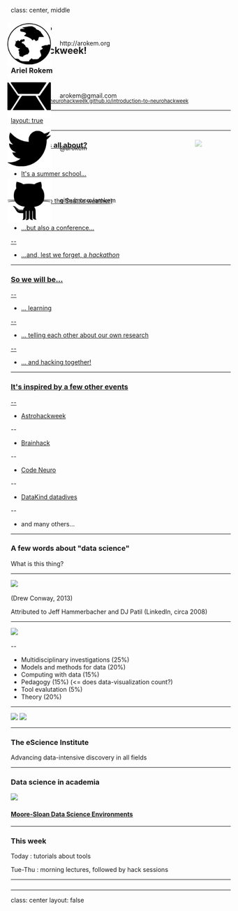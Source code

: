 class: center, middle

### **Welcome to**
## **Neurohackweek!**

### Ariel Rokem

<image src="images/eScience_Logo_RGB_PP.png">

<small>Follow along at: <a href="">neurohackweek.github.io/introduction-to-neurohackweek</small>

---

layout: true

<div style="position: absolute; left: 650px; top: 370px;">
<image src="images/escience-network.png" width=500px style="opacity:0.4;filter:alpha(opacity=40);"> </div>

---

### What is this all about?

--

- It's a summer school...

--

(but tell that to the Seattle weather)

--

- ...but also a conference...

--

- ...and, lest we forget, a *hackathon*

---

### So we will be...

--

- ... learning

--

- ... telling each other about our own research

--

- ... and hacking together!

---

### It's inspired by a few other events

--

- [Astrohackweek](http://astrohackweek.org/)

--

- [Brainhack](http://brainhack.org)

--

- [Code Neuro](http://codeneuro.org/)

--

- [DataKind datadives](http://www.datakind.org/)

--

- and many others...

---

### A few words about "data science"

What is this thing?

---

<image src="images/Data_Science_VD.png" height=300px>

(Drew Conway, 2013)

Attributed to Jeff Hammerbacher and DJ Patil (LinkedIn, circa 2008)

---

<a href="https://pdfs.semanticscholar.org/915c/d8e2b39eb02723553913d592b2237d4d9960.pdf"><image src="images/cleveland.png" height=300px></a>

--

- Multidisciplinary investigations (25%)
- Models and methods for data (20%)
- Computing with data (15%)
- Pedagogy (15%) (<= does data-visualization count?)
- Tool evalutation (5%)
- Theory (20%)

---

<image src="images/fourth-paradigm.png" height=300px>

<image src="images/norvig.png" height=300px>

---

### The eScience Institute

Advancing data-intensive discovery in all fields

---

### Data science in academia

<image src="images/DSE-and-sponsors.png" height=200px>

#### <a href="http://msdse.org/">Moore-Sloan Data Science Environments</a>

---

### This week

Today : tutorials about tools

Tue-Thu : morning lectures, followed by hack sessions

---

###

---


class: center
layout: false

<div style="position:absolute; left: 220px; top:100px;">
  <img src="images/globe-xxl.png" width="100px;" style="background:none; border:none; box-shadow:none;">
  <div style="position:absolute; left: 120px; top:40px;">http://arokem.org
  </div>
</div>
<div style="position:absolute; left: 220px; top:220px;">
  <img src="images/email-11-xxl.png" width="100px;" style="background:none; border:none; box-shadow:none;">
  <div style="position:absolute; left: 120px; top:40px;">arokem@gmail.com
  </div>
</div>
<div style="position:absolute; left: 220px; top:340px;">
  <img src="images/twitter-xxl.png" width="100px;" style="background:none; border:none; box-shadow:none;">
  <div style="position:absolute; left: 120px; top:40px;">@arokem
  </div>
</div>
<div style="position:absolute; left: 220px; top:460px;">
  <img src="images/github-6-xxl.png" width="100px;" style="background:none; border:none; box-shadow:none;">
  <div style="position:absolute; left: 120px; top:40px;">github.com/arokem
  </div>
</div>
